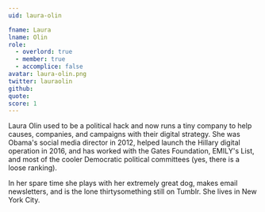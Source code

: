 ```yaml
---
uid: laura-olin

fname: Laura
lname: Olin
role:
  - overlord: true
  - member: true
  - accomplice: false
avatar: laura-olin.png
twitter: lauraolin
github: 
quote: 
score: 1
---
```


Laura Olin used to be a political hack and now runs a tiny company to help causes, companies, and campaigns with their digital strategy. She was Obama's social media director in 2012, helped launch the Hillary digital operation in 2016, and has worked with the Gates Foundation, EMILY's List, and most of the cooler Democratic political committees (yes, there is a loose ranking).

In her spare time she plays with her extremely great dog, makes email newsletters, and is the lone thirtysomething still on Tumblr. She lives in New York City.
